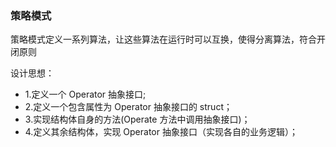 ### 策略模式
策略模式定义一系列算法，让这些算法在运行时可以互换，使得分离算法，符合开闭原则

设计思想：
- 1.定义一个 Operator 抽象接口;
- 2.定义一个包含属性为 Operator 抽象接口的 struct；
- 3.实现结构体自身的方法(Operate 方法中调用抽象接口)；
- 4.定义其余结构体，实现 Operator 抽象接口（实现各自的业务逻辑）；
